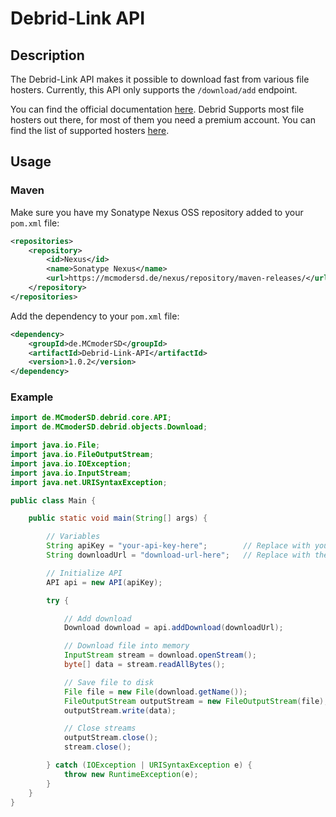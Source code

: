 # Debrid-Link API

## Description
The Debrid-Link API makes it possible to download fast from various file hosters.
Currently, this API only supports the `/download/add` endpoint.

You can find the official documentation [here](https://debrid-link.com/api_doc/v2/introduction).
Debrid Supports most file hosters out there, for most of them you need a premium account.
You can find the list of supported hosters [here](https://debrid-link.com/webapp/status).

## Usage

### Maven
Make sure you have my Sonatype Nexus OSS repository added to your `pom.xml` file:
```xml
<repositories>
    <repository>
        <id>Nexus</id>
        <name>Sonatype Nexus</name>
        <url>https://mcmodersd.de/nexus/repository/maven-releases/</url>
    </repository>
</repositories>
```
Add the dependency to your `pom.xml` file:
```xml
<dependency>
    <groupId>de.MCmoderSD</groupId>
    <artifactId>Debrid-Link-API</artifactId>
    <version>1.0.2</version>
</dependency>
```

### Example

```java
import de.MCmoderSD.debrid.core.API;
import de.MCmoderSD.debrid.objects.Download;

import java.io.File;
import java.io.FileOutputStream;
import java.io.IOException;
import java.io.InputStream;
import java.net.URISyntaxException;

public class Main {

    public static void main(String[] args) {

        // Variables
        String apiKey = "your-api-key-here";        // Replace with your actual API key
        String downloadUrl = "download-url-here";   // Replace with the actual download URL

        // Initialize API
        API api = new API(apiKey);

        try {

            // Add download
            Download download = api.addDownload(downloadUrl);

            // Download file into memory
            InputStream stream = download.openStream();
            byte[] data = stream.readAllBytes();

            // Save file to disk
            File file = new File(download.getName());
            FileOutputStream outputStream = new FileOutputStream(file);
            outputStream.write(data);

            // Close streams
            outputStream.close();
            stream.close();

        } catch (IOException | URISyntaxException e) {
            throw new RuntimeException(e);
        }
    }
}
```